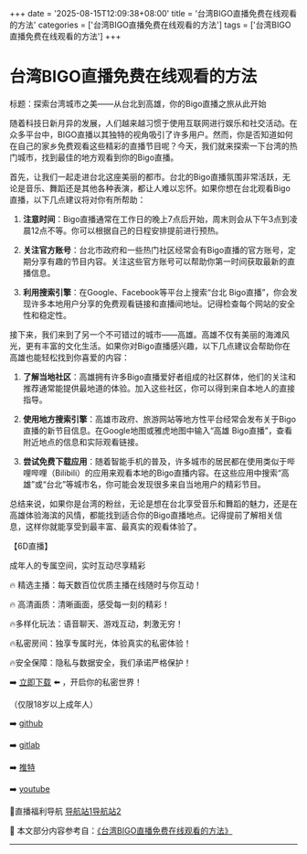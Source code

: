 +++
date = '2025-08-15T12:09:38+08:00'
title = '台湾BIGO直播免费在线观看的方法'
categories = ['台湾BIGO直播免费在线观看的方法']
tags = ['台湾BIGO直播免费在线观看的方法']
+++

# 台湾BIGO直播免费在线观看的方法

标题：探索台湾城市之美——从台北到高雄，你的Bigo直播之旅从此开始

随着科技日新月异的发展，人们越来越习惯于使用互联网进行娱乐和社交活动。在众多平台中，BIGO直播以其独特的视角吸引了许多用户。然而，你是否知道如何在自己的家乡免费观看这些精彩的直播节目呢？今天，我们就来探索一下台湾的热门城市，找到最佳的地方观看到你的Bigo直播。

首先，让我们一起走进台北这座美丽的都市。台北的Bigo直播氛围非常活跃，无论是音乐、舞蹈还是其他各种表演，都让人难以忘怀。如果你想在台北观看Bigo直播，以下几点建议将对你有所帮助：

1. **注意时间**：Bigo直播通常在工作日的晚上7点后开始，周末则会从下午3点到凌晨12点不等。你可以根据自己的日程安排提前进行预热。

2. **关注官方账号**：台北市政府和一些热门社区经常会有Bigo直播的官方账号，定期分享有趣的节目内容。关注这些官方账号可以帮助你第一时间获取最新的直播信息。

3. **利用搜索引擎**：在Google、Facebook等平台上搜索“台北 Bigo直播”，你会发现许多本地用户分享的免费观看链接和直播间地址。记得检查每个网站的安全性和稳定性。

接下来，我们来到了另一个不可错过的城市——高雄。高雄不仅有美丽的海滩风光，更有丰富的文化生活。如果你对Bigo直播感兴趣，以下几点建议会帮助你在高雄也能轻松找到你喜爱的内容：

1. **了解当地社区**：高雄拥有许多Bigo直播爱好者组成的社区群体，他们的关注和推荐通常能提供最地道的体验。加入这些社区，你可以得到来自本地人的直接指导。

2. **使用地方搜索引擎**：高雄市政府、旅游网站等地方性平台经常会发布关于Bigo直播的新节目信息。在Google地图或雅虎地图中输入“高雄 Bigo直播”，查看附近地点的信息和实际观看链接。

3. **尝试免费下载应用**：随着智能手机的普及，许多城市的居民都在使用类似于哔哩哔哩（Bilibili）的应用来观看本地的Bigo直播内容。在这些应用中搜索“高雄”或“台北”等城市名，你可能会发现很多来自当地用户的精彩节目。

总结来说，如果你是台湾的粉丝，无论是想在台北享受音乐和舞蹈的魅力，还是在高雄体验海滨的风情，都能找到适合你的Bigo直播地点。记得提前了解相关信息，这样你就能享受到最丰富、最真实的观看体验了。

【6D直播】

 成年人的专属空间，实时互动尽享精彩

🔥 精选主播：每天数百位优质主播在线随时与你互动！

🔥 高清画质：清晰画面，感受每一刻的精彩！

🔥多样化玩法：语音聊天、游戏互动，刺激无穷！

🔥私密房间：独享专属时光，体验真实的私密体验！

🔥安全保障：隐私与数据安全，我们承诺严格保护！

➡️ [立即下载](https://down123.s3.ap-east-1.amazonaws.com/down/down.html?channelCode=blog) ⬅️ ，开启你的私密世界！

 （仅限18岁以上成年人）

➡️ [github](https://aldult-live.github.io/)

➡️ [gitlab](https://seo-09598d.gitlab.io/)

➡️ [推特](https://x.com/wegame33)

➡️ [youtube](https://www.youtube.com/@6Dlive)

🔞直播福利导航   [导航站1](https://webstack-86085a.gitlab.io/)[导航站2](https://onlygit123-2.github.io/)

📘 本文部分内容参考自：[《台湾BIGO直播免费在线观看的方法》](https://webstack-hugo-10.pages.dev/)

---
